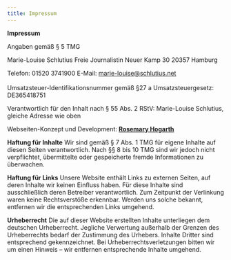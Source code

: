 ```yaml
---
title: Impressum
---
```

**Impressum**

Angaben gemäß § 5 TMG

Marie-Louise Schlutius
Freie Journalistin
Neuer Kamp 30
20357 Hamburg

Telefon: 01520 3741900
E-Mail: marie-louise@schlutius.net\
\
Umsatzsteuer-Identifikationsnummer gemäß §27 a Umsatzsteuergesetz:
DE365418751

Verantwortlich für den Inhalt nach § 55 Abs. 2 RStV:
Marie-Louise Schlutius, gleiche Adresse wie oben

Webseiten-Konzept und Development: **[Rosemary Hogarth](https://wondrous-sprite-d950e1.netlify.app/)**

**Haftung für Inhalte**
Wir sind gemäß § 7 Abs. 1 TMG für eigene Inhalte auf diesen Seiten verantwortlich. Nach §§ 8 bis 10 TMG sind wir jedoch nicht verpflichtet, übermittelte oder gespeicherte fremde Informationen zu überwachen. 

**Haftung für Links**
Unsere Website enthält Links zu externen Seiten, auf deren Inhalte wir keinen Einfluss haben. Für diese Inhalte sind ausschließlich deren Betreiber verantwortlich. Zum Zeitpunkt der Verlinkung waren keine Rechtsverstöße erkennbar. Werden uns solche bekannt, entfernen wir die entsprechenden Links umgehend.

**Urheberrecht**
Die auf dieser Website erstellten Inhalte unterliegen dem deutschen Urheberrecht. Jegliche Verwertung außerhalb der Grenzen des Urheberrechts bedarf der Zustimmung des Urhebers. Inhalte Dritter sind entsprechend gekennzeichnet. Bei Urheberrechtsverletzungen bitten wir um einen Hinweis – wir entfernen entsprechende Inhalte umgehend.
